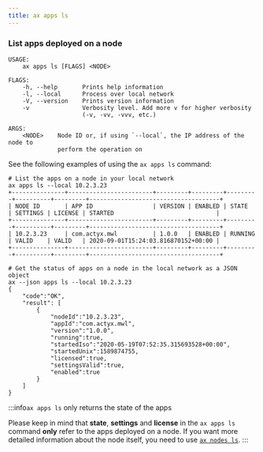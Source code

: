 ```yaml
---
title: ax apps ls
---
```


### List apps deployed on a node

```
USAGE:
    ax apps ls [FLAGS] <NODE>

FLAGS:
    -h, --help       Prints help information
    -l, --local      Process over local network
    -V, --version    Prints version information
    -v               Verbosity level. Add more v for higher verbosity
                     (-v, -vv, -vvv, etc.)

ARGS:
    <NODE>    Node ID or, if using `--local`, the IP address of the node to
              perform the operation on
```

See the following examples of using the `ax apps ls` command:

```
# List the apps on a node in your local network
ax apps ls --local 10.2.3.23
+---------------+------------------------+---------+---------+---------+----------+---------+-------------------------------------+
| NODE ID       | APP ID                 | VERSION | ENABLED | STATE   | SETTINGS | LICENSE | STARTED                             |
+---------------+------------------------+---------+---------+---------+----------+---------+-------------------------------------+
| 10.2.3.23     | com.actyx.mwl          | 1.0.0   | ENABLED | RUNNING | VALID    | VALID   | 2020-09-01T15:24:03.816870152+00:00 |
+---------------+------------------------+---------+---------+---------+----------+---------+-------------------------------------+

# Get the status of apps on a node in the local network as a JSON object
ax --json apps ls --local 10.2.3.23
{
    "code":"OK",
    "result": [
        {
            "nodeId":"10.2.3.23",
            "appId":"com.actyx.mwl",
            "version":"1.0.0",
            "running":true,
            "startedIso":"2020-05-19T07:52:35.315693528+00:00",
            "startedUnix":1589874755,
            "licensed":true,
            "settingsValid":true,
            "enabled":true
        }
    ]
}
````

:::info`ax apps ls` only returns the state of the apps

Please keep in mind that **state**, **settings** and **license** in the  `ax apps ls` command **only** refer to the apps deployed on a node. If you want more detailed information about the node itself, you need to use [`ax nodes ls`](../nodes/ls).
:::
